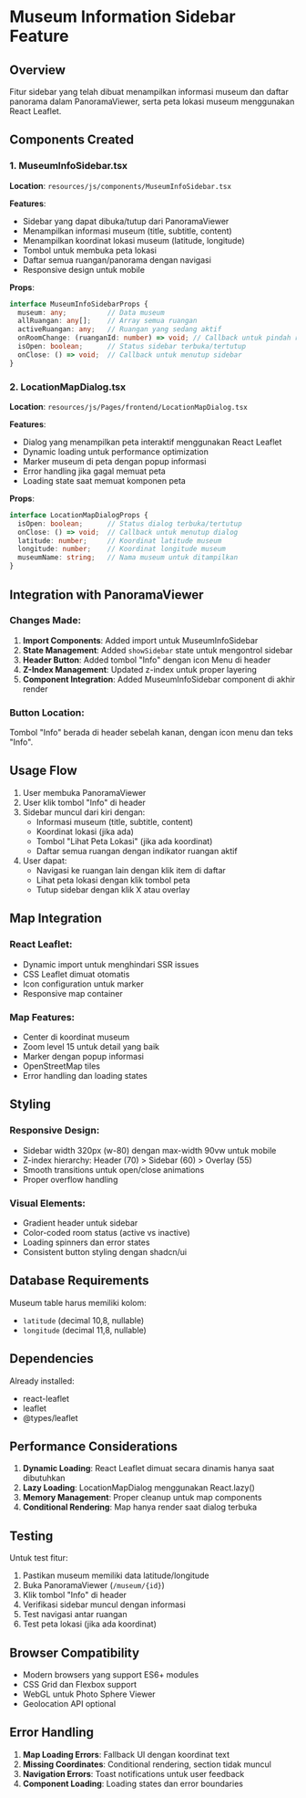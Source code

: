 # Museum Information Sidebar Feature

## Overview
Fitur sidebar yang telah dibuat menampilkan informasi museum dan daftar panorama dalam PanoramaViewer, serta peta lokasi museum menggunakan React Leaflet.

## Components Created

### 1. MuseumInfoSidebar.tsx
**Location**: `resources/js/components/MuseumInfoSidebar.tsx`

**Features**:
- Sidebar yang dapat dibuka/tutup dari PanoramaViewer
- Menampilkan informasi museum (title, subtitle, content)
- Menampilkan koordinat lokasi museum (latitude, longitude)
- Tombol untuk membuka peta lokasi
- Daftar semua ruangan/panorama dengan navigasi
- Responsive design untuk mobile

**Props**:
```typescript
interface MuseumInfoSidebarProps {
  museum: any;          // Data museum
  allRuangan: any[];    // Array semua ruangan
  activeRuangan: any;   // Ruangan yang sedang aktif
  onRoomChange: (ruanganId: number) => void; // Callback untuk pindah ruangan
  isOpen: boolean;      // Status sidebar terbuka/tertutup
  onClose: () => void;  // Callback untuk menutup sidebar
}
```

### 2. LocationMapDialog.tsx
**Location**: `resources/js/Pages/frontend/LocationMapDialog.tsx`

**Features**:
- Dialog yang menampilkan peta interaktif menggunakan React Leaflet
- Dynamic loading untuk performance optimization
- Marker museum di peta dengan popup informasi
- Error handling jika gagal memuat peta
- Loading state saat memuat komponen peta

**Props**:
```typescript
interface LocationMapDialogProps {
  isOpen: boolean;      // Status dialog terbuka/tertutup
  onClose: () => void;  // Callback untuk menutup dialog
  latitude: number;     // Koordinat latitude museum
  longitude: number;    // Koordinat longitude museum
  museumName: string;   // Nama museum untuk ditampilkan
}
```

## Integration with PanoramaViewer

### Changes Made:
1. **Import Components**: Added import untuk MuseumInfoSidebar
2. **State Management**: Added `showSidebar` state untuk mengontrol sidebar
3. **Header Button**: Added tombol "Info" dengan icon Menu di header
4. **Z-Index Management**: Updated z-index untuk proper layering
5. **Component Integration**: Added MuseumInfoSidebar component di akhir render

### Button Location:
Tombol "Info" berada di header sebelah kanan, dengan icon menu dan teks "Info".

## Usage Flow

1. User membuka PanoramaViewer
2. User klik tombol "Info" di header
3. Sidebar muncul dari kiri dengan:
   - Informasi museum (title, subtitle, content)
   - Koordinat lokasi (jika ada)
   - Tombol "Lihat Peta Lokasi" (jika ada koordinat)
   - Daftar semua ruangan dengan indikator ruangan aktif
4. User dapat:
   - Navigasi ke ruangan lain dengan klik item di daftar
   - Lihat peta lokasi dengan klik tombol peta
   - Tutup sidebar dengan klik X atau overlay

## Map Integration

### React Leaflet:
- Dynamic import untuk menghindari SSR issues
- CSS Leaflet dimuat otomatis
- Icon configuration untuk marker
- Responsive map container

### Map Features:
- Center di koordinat museum
- Zoom level 15 untuk detail yang baik
- Marker dengan popup informasi
- OpenStreetMap tiles
- Error handling dan loading states

## Styling

### Responsive Design:
- Sidebar width 320px (w-80) dengan max-width 90vw untuk mobile
- Z-index hierarchy: Header (70) > Sidebar (60) > Overlay (55)
- Smooth transitions untuk open/close animations
- Proper overflow handling

### Visual Elements:
- Gradient header untuk sidebar
- Color-coded room status (active vs inactive)
- Loading spinners dan error states
- Consistent button styling dengan shadcn/ui

## Database Requirements

Museum table harus memiliki kolom:
- `latitude` (decimal 10,8, nullable)
- `longitude` (decimal 11,8, nullable)

## Dependencies

Already installed:
- react-leaflet
- leaflet
- @types/leaflet

## Performance Considerations

1. **Dynamic Loading**: React Leaflet dimuat secara dinamis hanya saat dibutuhkan
2. **Lazy Loading**: LocationMapDialog menggunakan React.lazy()
3. **Memory Management**: Proper cleanup untuk map components
4. **Conditional Rendering**: Map hanya render saat dialog terbuka

## Testing

Untuk test fitur:
1. Pastikan museum memiliki data latitude/longitude
2. Buka PanoramaViewer (`/museum/{id}`)
3. Klik tombol "Info" di header
4. Verifikasi sidebar muncul dengan informasi
5. Test navigasi antar ruangan
6. Test peta lokasi (jika ada koordinat)

## Browser Compatibility

- Modern browsers yang support ES6+ modules
- CSS Grid dan Flexbox support
- WebGL untuk Photo Sphere Viewer
- Geolocation API optional

## Error Handling

1. **Map Loading Errors**: Fallback UI dengan koordinat text
2. **Missing Coordinates**: Conditional rendering, section tidak muncul
3. **Navigation Errors**: Toast notifications untuk user feedback
4. **Component Loading**: Loading states dan error boundaries